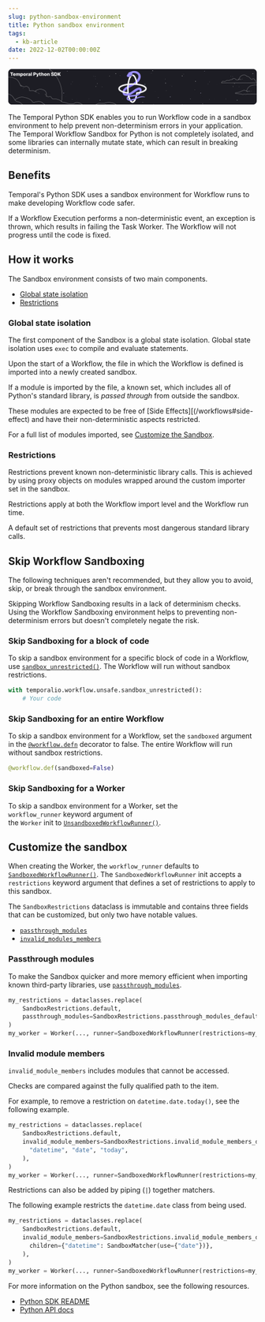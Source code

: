 ```yaml
---
slug: python-sandbox-environment
title: Python sandbox environment
tags:
  - kb-article
date: 2022-12-02T00:00:00Z
---
```


![Python sandbox](/static/img/python-sandbox.svg)

The Temporal Python SDK enables you to run Workflow code in a sandbox environment to help prevent non-determinism errors in your application.
The Temporal Workflow Sandbox for Python is not completely isolated, and some libraries can internally mutate state, which can result in breaking determinism.

<!-- truncate -->

## Benefits

Temporal's Python SDK uses a sandbox environment for Workflow runs to make developing Workflow code safer.

If a Workflow Execution performs a non-deterministic event, an exception is thrown, which results in failing the Task Worker.
The Workflow will not progress until the code is fixed.

## How it works

The Sandbox environment consists of two main components.

- [Global state isolation](#global-state-isolation)
- [Restrictions](#restrictions)

### Global state isolation

The first component of the Sandbox is a global state isolation.
Global state isolation uses `exec` to compile and evaluate statements.

Upon the start of a Workflow, the file in which the Workflow is defined is imported into a newly created sandbox.

If a module is imported by the file, a known set, which includes all of Python's standard library, is _passed through_ from outside the sandbox.

These modules are expected to be free of [Side Effects][(/workflows#side-effect) and have their non-deterministic aspects restricted.

For a full list of modules imported, see [Customize the Sandbox](#customize-the-sandbox).

### Restrictions

Restrictions prevent known non-deterministic library calls.
This is achieved by using proxy objects on modules wrapped around the custom importer set in the sandbox.

Restrictions apply at both the Workflow import level and the Workflow run time.

A default set of restrictions that prevents most dangerous standard library calls.

## Skip Workflow Sandboxing

The following techniques aren't recommended, but they allow you to avoid, skip, or break through the sandbox environment.

Skipping Workflow Sandboxing results in a lack of determinism checks. Using the Workflow Sandboxing environment helps to preventing non-determinism errors but doesn't completely negate the risk.

### Skip Sandboxing for a block of code

To skip a sandbox environment for a specific block of code in a Workflow, use [`sandbox_unrestricted()`](https://python.temporal.io/temporalio.workflow.unsafe.html#sandbox_unrestricted). The Workflow will run without sandbox restrictions.

```python
with temporalio.workflow.unsafe.sandbox_unrestricted():
    # Your code
```

### Skip Sandboxing for an entire Workflow

To skip a sandbox environment for a Workflow, set the `sandboxed` argument in the [`@workflow.defn`](https://python.temporal.io/temporalio.workflow.html#defn) decorator to false.
The entire Workflow will run without sandbox restrictions.

```python
@workflow.def(sandboxed=False)
```

### Skip Sandboxing for a Worker

To skip a sandbox environment for a Worker, set the `workflow_runner` keyword argument of the `Worker` init to [`UnsandboxedWorkflowRunner()`](https://python.temporal.io/temporalio.worker.UnsandboxedWorkflowRunner.html).

## Customize the sandbox

When creating the Worker, the `workflow_runner` defaults to [`SandboxedWorkflowRunner()`](https://python.temporal.io/temporalio.worker.workflow_sandbox.SandboxedWorkflowRunner.html).
The `SandboxedWorkflowRunner` init accepts a `restrictions` keyword argument that defines a set of restrictions to apply to this sandbox.

The `SandboxRestrictions` dataclass is immutable and contains three fields that can be customized, but only two have notable values.

- [`passthrough_modules`](https://python.temporal.io/temporalio.worker.workflow_sandbox.SandboxRestrictions.html#passthrough_modules)
- [`invalid_modules_members`](https://python.temporal.io/temporalio.worker.workflow_sandbox.SandboxRestrictions.html#invalid_module_members)

### Passthrough modules

To make the Sandbox quicker and more memory efficient when importing known third-party libraries, use [`passthrough_modules`](https://python.temporal.io/temporalio.worker.workflow_sandbox.SandboxRestrictions.html#passthrough_modules).

```python
my_restrictions = dataclasses.replace(
    SandboxRestrictions.default,
    passthrough_modules=SandboxRestrictions.passthrough_modules_default | SandboxMatcher(access={"pydantic"}),
)
my_worker = Worker(..., runner=SandboxedWorkflowRunner(restrictions=my_restrictions))
```

### Invalid module members

`invalid_module_members` includes modules that cannot be accessed.

Checks are compared against the fully qualified path to the item.

For example, to remove a restriction on `datetime.date.today()`, see the following example.

```python
my_restrictions = dataclasses.replace(
    SandboxRestrictions.default,
    invalid_module_members=SandboxRestrictions.invalid_module_members_default.with_child_unrestricted(
      "datetime", "date", "today",
    ),
)
my_worker = Worker(..., runner=SandboxedWorkflowRunner(restrictions=my_restrictions))
```

Restrictions can also be added by piping (`|`) together matchers.

The following example restricts the `datetime.date` class from being used.

```python
my_restrictions = dataclasses.replace(
    SandboxRestrictions.default,
    invalid_module_members=SandboxRestrictions.invalid_module_members_default | SandboxMatcher(
      children={"datetime": SandboxMatcher(use={"date"})},
    ),
)
my_worker = Worker(..., runner=SandboxedWorkflowRunner(restrictions=my_restrictions))
```

For more information on the Python sandbox, see the following resources.

- [Python SDK README](https://github.com/temporalio/sdk-python)
- [Python API docs](https://python.temporal.io/index.html)
